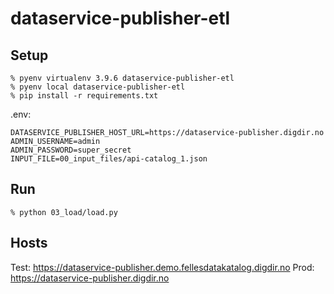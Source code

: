 # dataservice-publisher-etl

## Setup
```
% pyenv virtualenv 3.9.6 dataservice-publisher-etl
% pyenv local dataservice-publisher-etl
% pip install -r requirements.txt
```
.env:
```
DATASERVICE_PUBLISHER_HOST_URL=https://dataservice-publisher.digdir.no
ADMIN_USERNAME=admin
ADMIN_PASSWORD=super_secret
INPUT_FILE=00_input_files/api-catalog_1.json
```
## Run
```
% python 03_load/load.py
```

## Hosts
Test: https://dataservice-publisher.demo.fellesdatakatalog.digdir.no
Prod: https://dataservice-publisher.digdir.no
